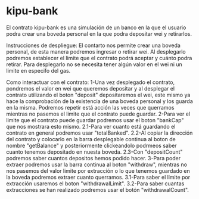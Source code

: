 # kipu-bank

El contrato kipu-bank es una simulación de un banco en la que el usuario podra crear una boveda personal en la que podra depositar wei y retirarlos.

Instrucciones de despliegue:
El contarto nos permite crear una boveda personal, de esta manera podremos ingresar o retirar wei.
Al desplegarlo podremos establecer el limite que el contrato podrá aceptar y cuánto podra retirar.
Para desplegarlo no se necesita tener algún valor en el wei ni un limite en especifo del gas.

Como interactuar con el contrato:
1-Una vez desplegado el contrato, pondremos el valor en wei que queremos depositar y al desplegar el contrato utilizando el boton "deposit" depositaremos el wei, este mismo ya hace la comprobación de la existencia de una boveda personal y los guarda en la misma. Podremos repetir está acción las veces que querramos mientras no pasemos el limite que el contrato puede guardar.
2-Para ver el limite que el contrato puede guardar podremos usar el boton "bankCap" que nos mostrara esto mismo.
2.1-Para ver cuanto está guardando el contrato en general podremos usar "totalBanked".
2.2-Al copiar la dirección del contrato y colocarlo en la barra desplegable continua al boton de nombre "getBalance" y posteriormente clickeandolo podrmeos saber cuanto tenemos depositado en nuesta boveda.
2.3-Con "depositCount" podremos saber cuantos depositos hemos podido hacer.
3-Para poder extraer podremos usar la barra continua al boton "withdraw", mientras no nos pasemos del valor limite por extracción o lo que tenemos guardado en la boveda podremos extraer cuanto querramos.
3.1-Para saber el limite por extracción usaremos el boton "withdrawalLimit".
3.2-Para saber cuantas extracciones se han realizado podremos usar el botón "withdrawalCount".
